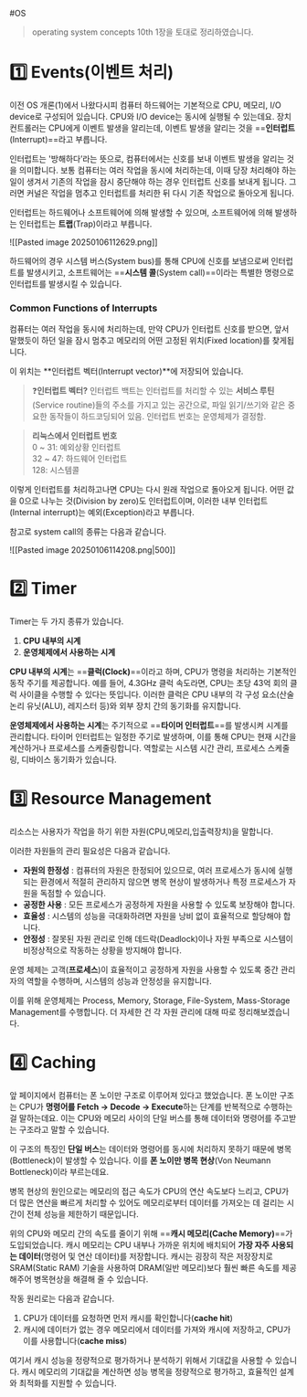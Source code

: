 #OS

>operating system concepts 10th 1장을 토대로 정리하였습니다.

# 1️⃣ Events(이벤트 처리)

이전 OS 개론(1)에서 나왔다시피 컴퓨터 하드웨어는 기본적으로 CPU, 메모리, I/O device로 구성되어 있습니다.
CPU와 I/O device는 동시에 실행될 수 있는데요. 장치 컨트롤러는 CPU에게 이벤트 발생을 알리는데, 이벤트 발생을 알리는 것을 ==**인터럽트**(Interrupt)==라고 부릅니다.

인터럽트는 '방해하다’라는 뜻으로, 컴퓨터에서는 신호를 보내 이벤트 발생을 알리는 것을 의미합니다.
보통 컴퓨터는 여러 작업을 동시에 처리하는데, 이때 당장 처리해야 하는 일이 생겨서 기존의 작업을 잠시 중단해야 하는 경우 인터럽트 신호를 보내게 됩니다.
그러면 커널은 작업을 멈추고 인터럽트를 처리한 뒤 다시 기존 작업으로 돌아오게 됩니다.

인터럽트는 하드웨어나 소프트웨어에 의해 발생할 수 있으며, 소프트웨어에 의해 발생하는 인터럽트는 **트랩**(Trap)이라고 부릅니다.

![[Pasted image 20250106112629.png]]

하드웨어의 경우 시스템 버스(System bus)를 통해 CPU에 신호를 보냄으로써 인터럽트를 발생시키고, 소프트웨어는 ==**시스템 콜**(System call)==이라는 특별한 명령으로 인터럽트를 발생시킬 수 있습니다.

### Common Functions of Interrupts

컴퓨터는 여러 작업을 동시에 처리하는데, 만약 CPU가 인터럽트 신호를 받으면, 앞서 말했듯이 하던 일을 잠시 멈추고 메모리의 어떤 고정된 위치(Fixed location)를 찾게됩니다.

이 위치는 **인터럽트 벡터(Interrupt vector)**에 저장되어 있습니다.

>❓**인터럽트 벡터?**
	인터럽트 백트는 인터럽트를 처리할 수 있는 **서비스 루틴**(Service routine)들의 주소를 가지고 있는 공간으로, 파일 읽기/쓰기와 같은 중요한 동작들이 하드코딩되어 있음. 
	인터럽트 번호는 운영체제가 결정함.

>**리눅스에서 인터럽트 번호**  
	 0 ~ 31: 예외상황 인터럽트  
	32 ~ 47: 하드웨어 인터럽트  
	128: 시스템콜

이렇게 인터럽트를 처리하고나면 CPU는 다시 원래 작업으로 돌아오게 됩니다. 
어떤 값을 0으로 나누는 것(Division by zero)도 인터럽트이며, 이러한 내부 인터럽트(Internal interrupt)는 예외(Exception)라고 부릅니다.

참고로 system call의 종류는 다음과 같습니다.

![[Pasted image 20250106114208.png|500]]

# 2️⃣ Timer

Timer는 두 가지 종류가 있습니다.

1. **CPU 내부의 시계**
2. **운영체제에서 사용하는 시계**

**CPU 내부의 시계**는 ==**클럭(Clock)**==이라고 하며, CPU가 명령을 처리하는 기본적인 동작 주기를 제공합니다.
예를 들어, 4.3GHz 클럭 속도라면, CPU는 초당 43억 회의 클럭 사이클을 수행할 수 있다는 뜻입니다.
이러한 클럭은 CPU 내부의 각 구성 요소(산술 논리 유닛(ALU), 레지스터 등)와 외부 장치 간의 동기화를 유지합니다.

**운영체제에서 사용하는 시계**는 주기적으로 ==**타이머 인터럽트**==를 발생시켜 시계를 관리합니다.
타이머 인터럽트는 일정한 주기로 발생하며, 이를 통해 CPU는 현재 시간을 계산하거나 프로세스를 스케줄링합니다.
역할로는 시스템 시간 관리, 프로세스 스케줄링, 디바이스 동기화가 있습니다.

# 3️⃣ Resource Management

리소스는 사용자가 작업을 하기 위한 자원(CPU,메모리,입출력장치)을 말합니다.

이러한 자원들의 관리 필요성은 다음과 같습니다.

- **자원의 한정성** : 컴퓨터의 자원은 한정되어 있으므로, 여러 프로세스가 동시에 실행되는 환경에서 적절히 관리하지 않으면 병목 현상이 발생하거나 특정 프로세스가 자원을 독점할 수 있습니다.
- **공정한 사용** : 모든 프로세스가 공정하게 자원을 사용할 수 있도록 보장해야 합니다.
- **효율성** : 시스템의 성능을 극대화하려면 자원을 낭비 없이 효율적으로 할당해야 합니다.
- **안정성** : 잘못된 자원 관리로 인해 데드락(Deadlock)이나 자원 부족으로 시스템이 비정상적으로 작동하는 상황을 방지해야 합니다.

운영 체제는 고객(**프로세스**)이 효율적이고 공정하게 자원을 사용할 수 있도록 중간 관리자의 역할을 수행하며, 시스템의 성능과 안정성을 유지합니다.

이를 위해 운영체제는 Process, Memory, Storage, File-System, Mass-Storage Management를 수행합니다. 더 자세한 건 각 자원 관리에 대해 따로 정리해보겠습니다.

# 4️⃣ Caching

앞 페이지에서 컴퓨터는 폰 노이만 구조로 이루어져 있다고 했었습니다.
폰 노이만 구조는 CPU가 **명령어를 Fetch → Decode → Execute**하는 단계를 반복적으로 수행하는걸 말하는데요.
이는 CPU와 메모리 사이의 단일 버스를 통해 데이터와 명령어를 주고받는 구조라고 말할 수 있습니다.

이 구조의 특징인 **단일 버스**는 데이터와 명령어를 동시에 처리하지 못하기 때문에 병목(Bottleneck)이 발생할 수 있습니다. 이를 **폰 노이만 병목 현상**(Von Neumann Bottleneck)이라 부르는데요.

병목 현상의 원인으로는 메모리의 접근 속도가 CPU의 연산 속도보다 느리고, CPU가 더 많은 연산을 빠르게 처리할 수 있어도 메모리로부터 데이터를 가져오는 데 걸리는 시간이 전체 성능을 제한하기 때문입니다.

위의 CPU와 메모리 간의 속도를 줄이기 위해 ==**캐시 메모리(Cache Memory)**==가 도입되었습니다.
캐시 메모리는 CPU 내부나 가까운 위치에 배치되어 **가장 자주 사용되는 데이터**(명령어 및 연산 데이터)를 저장합니다.
캐시는 굉장히 작은 저장장치로 SRAM(Static RAM) 기술을 사용하여 DRAM(일반 메모리)보다 훨씬 빠른 속도를 제공해주어 병목현상을 해결해 줄 수 있습니다.

작동 원리로는 다음과 같습니다.

1. CPU가 데이터를 요청하면 먼저 캐시를 확인합니다(**cache hit**)
2. 캐시에 데이터가 없는 경우 메모리에서 데이터를 가져와 캐시에 저장하고, CPU가 이를 사용합니다(**cache miss**)

여기서 캐시 성능을 정량적으로 평가하거나 분석하기 위해서 기대값을 사용할 수 있습니다.
캐시 메모리의 기대값을 계산하면 성능 병목을 정량적으로 평가하고, 효율적인 설계와 최적화를 지원할 수 있습니다.

